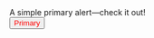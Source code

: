 <!DOCTYPE html>
<html lang="en">
<head>
    <meta charset="UTF-8">
    <meta name="viewport" content="width=device-width, initial-scale=1.0">
</head>
<body>
    <div class="alert alert-primary" role="alert">
  A simple primary alert—check it out!
</div>
<button style="color:red;">Primary</button>

</body>
</html>
